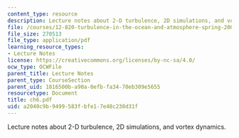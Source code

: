 ```yaml
---
content_type: resource
description: Lecture notes about 2-D turbulence, 2D simulations, and vortex dynamics.
file: /courses/12-820-turbulence-in-the-ocean-and-atmosphere-spring-2007/a2040c9b9499583fbfe17e48c230d31f_ch6.pdf
file_size: 270513
file_type: application/pdf
learning_resource_types:
- Lecture Notes
license: https://creativecommons.org/licenses/by-nc-sa/4.0/
ocw_type: OCWFile
parent_title: Lecture Notes
parent_type: CourseSection
parent_uid: 1816500b-a90a-0efb-fa34-70eb309e5655
resourcetype: Document
title: ch6.pdf
uid: a2040c9b-9499-583f-bfe1-7e48c230d31f
---
```

Lecture notes about 2-D turbulence, 2D simulations, and vortex dynamics.